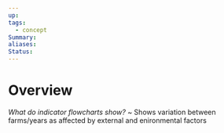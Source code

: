 ```yaml
---
up: 
tags:
  - concept
Summary: 
aliases: 
Status:
---
```

# Overview
*What do indicator flowcharts show?*
~
Shows variation between farms/years as affected by external and enironmental factors
<!--SR:!2025-03-13,3,250-->